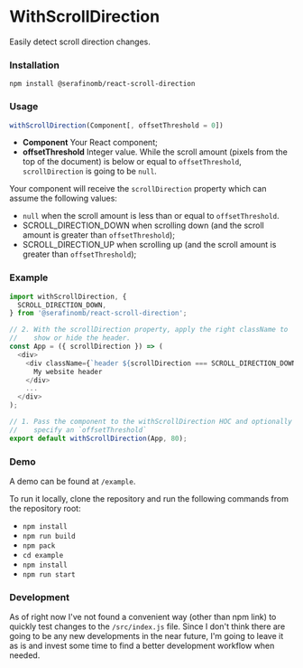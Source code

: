 # WithScrollDirection
Easily detect scroll direction changes.

### Installation
`npm install @serafinomb/react-scroll-direction`

### Usage
```javascript
withScrollDirection(Component[, offsetThreshold = 0])
```

* **Component** Your React component;
* **offsetThreshold** Integer value. While the scroll amount (pixels from the top
  of the document) is below or equal to `offsetThreshold`, `scrollDirection` is
  going to be `null`.
    
Your component will receive the `scrollDirection` property which can assume the following values:
* `null` when the scroll amount is less than or equal to `offsetThreshold`.
* SCROLL_DIRECTION_DOWN when scrolling down (and the scroll amount is greater
  than `offsetThreshold`);
* SCROLL_DIRECTION_UP when scrolling up (and the scroll amount is greater than
  `offsetThreshold`);

### Example
```javascript
import withScrollDirection, {
  SCROLL_DIRECTION_DOWN,
} from '@serafinomb/react-scroll-direction';

// 2. With the scrollDirection property, apply the right className to
//    show or hide the header.
const App = ({ scrollDirection }) => (
  <div>
    <div className={`header ${scrollDirection === SCROLL_DIRECTION_DOWN ? 'is-hidden' : ''}`}>
      My website header
    </div>
    ...
  </div>
);

// 1. Pass the component to the withScrollDirection HOC and optionally
//    specify an `offsetThreshold`
export default withScrollDirection(App, 80);
```

### Demo
A demo can be found at `/example`.

To run it locally, clone the repository and run the following commands from the repository root:
* `npm install`
* `npm run build`
* `npm pack`
* `cd example`
* `npm install`
* `npm run start`

### Development
As of right now I've not found a convenient way (other than npm link) to
quickly test changes to the `/src/index.js` file. Since I don't think
there are going to be any new developments in the near future, I'm going
to leave it as is and invest some time to find a better development workflow
when needed.
